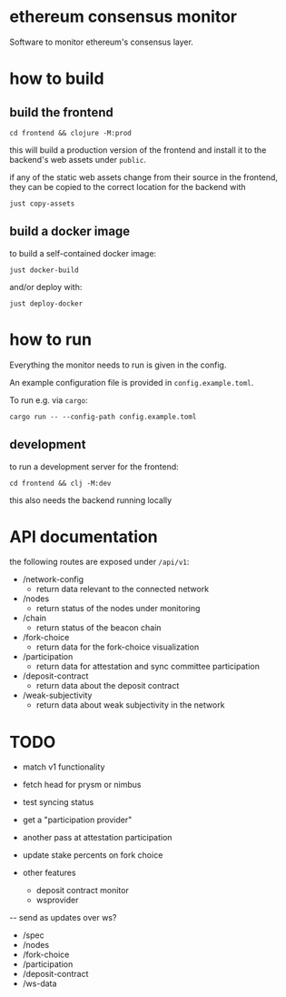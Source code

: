 # ethereum consensus monitor

Software to monitor ethereum's consensus layer.

# how to build

## build the frontend

`cd frontend && clojure -M:prod`

this will build a production version of the frontend and install it to the backend's
web assets under `public`.

if any of the static web assets change from their source in the frontend,
they can be copied to the correct location for the backend with

`just copy-assets`

## build a docker image

to build a self-contained docker image:

`just docker-build`

and/or deploy with:

`just deploy-docker`

# how to run

Everything the monitor needs to run is given in the config.

An example configuration file is provided in `config.example.toml`.

To run e.g. via `cargo`:

`cargo run -- --config-path config.example.toml`

## development

to run a development server for the frontend:

`cd frontend && clj -M:dev`

this also needs the backend running locally

# API documentation

the following routes are exposed under `/api/v1`:

- /network-config
  - return data relevant to the connected network
- /nodes
  - return status of the nodes under monitoring
- /chain
  - return status of the beacon chain
- /fork-choice
  - return data for the fork-choice visualization
- /participation
  - return data for attestation and sync committee participation
- /deposit-contract
  - return data about the deposit contract
- /weak-subjectivity
  - return data about weak subjectivity in the network

# TODO

- match v1 functionality

- fetch head for prysm or nimbus
- test syncing status

- get a "participation provider"
- another pass at attestation participation

- update stake percents on fork choice
- other features
  - deposit contract monitor
  - wsprovider

-- send as updates over ws?
- /spec
- /nodes
- /fork-choice
- /participation
- /deposit-contract
- /ws-data
